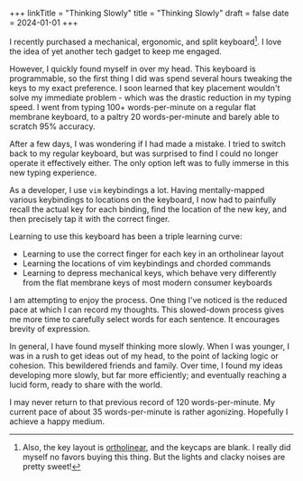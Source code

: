 +++
linkTitle = "Thinking Slowly"
title = "Thinking Slowly"
draft = false
date = 2024-01-01
+++

I recently purchased a mechanical, ergonomic, and split keyboard[^more]. I love the idea of yet another tech gadget to keep me engaged.

However, I quickly found myself in over my head. This keyboard is programmable, so the first thing I did was spend several hours tweaking the keys to my exact preference. I soon learned that key placement wouldn't solve my immediate problem - which was the drastic reduction in my typing speed. I went from typing 100+ words-per-minute on a regular flat membrane keyboard, to a paltry 20 words-per-minute and barely able to scratch 95% accuracy.

After a few days, I was wondering if I had made a mistake. I tried to switch back to my regular keyboard, but was surprised to find I could no longer operate it effectively either. The only option left was to fully immerse in this new typing experience.

As a developer, I use `vim` keybindings a lot. Having mentally-mapped various keybindings to locations on the keyboard, I now had to painfully recall the actual key for each binding, find the location of the new key, and then precisely tap it with the correct finger.

Learning to use this keyboard has been a triple learning curve:

- Learning to use the correct finger for each key in an ortholinear layout 
- Learning the locations of vim keybindings and chorded commands
- Learning to depress mechanical keys, which behave very differently from the flat membrane keys of most modern consumer keyboards

I am attempting to enjoy the process. One thing I've noticed is the reduced pace at which I can record my thoughts. This slowed-down process gives me more time to carefully select words for each sentence. It encourages brevity of expression.  

In general, I have found myself thinking more slowly. When I was younger, I was in a rush to get ideas out of my head, to the point of lacking logic or cohesion. This bewildered friends and family. Over time, I found my ideas developing more slowly, but far more efficiently; and eventually reaching a lucid form, ready to share with the world.

I may never return to that previous record of 120 words-per-minute. My current pace of about 35 words-per-minute is rather agonizing. Hopefully I achieve a happy medium.

[^more]: Also, the key layout is [ortholinear](https://en.wikipedia.org/wiki/Ergonomic_keyboard#Vertical_column_layout), and the keycaps are blank. I really did myself no favors buying this thing. But the lights and clacky noises are pretty sweet!
